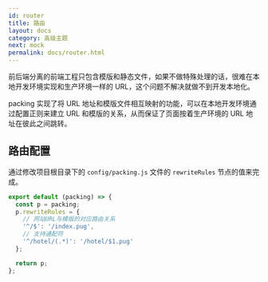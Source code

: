 ```yaml
---
id: router
title: 路由
layout: docs
category: 高级主题
next: mock
permalink: docs/router.html
---
```


前后端分离的前端工程只包含模版和静态文件，如果不做特殊处理的话，很难在本地开发环境实现和生产环境一样的 URL，这个问题不解决就做不到开发本地化。

packing 实现了将 URL 地址和模版文件相互映射的功能，可以在本地开发环境通过配置正则来建立 URL 和模版的关系，从而保证了页面按着生产环境的 URL 地址在彼此之间跳转。

## 路由配置
通过修改项目根目录下的 `config/packing.js` 文件的 `rewriteRules` 节点的值来完成。

```js
export default (packing) => {
  const p = packing;
  p.rewriteRules = {
    // 网站URL与模版的对应路由关系
    '^/$': '/index.pug',
    // 支持通配符
    '^/hotel/(.*)': '/hotel/$1.pug'
  };

  return p;
};
```
